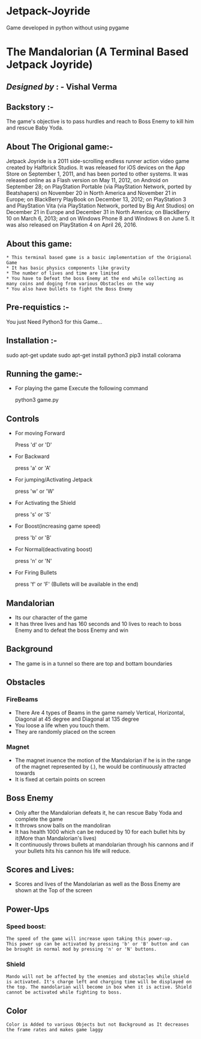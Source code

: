 # Jetpack-Joyride
Game developed in python without using pygame
# The Mandalorian (A Terminal Based Jetpack Joyride)

## *Designed by* : - Vishal Verma

## Backstory :-

The game's objective is to pass hurdles and reach to Boss Enemy to kill him and rescue Baby Yoda.

## About The Origional game:-

Jetpack Joyride is a 2011 side-scrolling endless runner action video game created by Halfbrick Studios. It was released for iOS devices on the App Store on September 1, 2011, and has been ported to other systems. It was released online as a Flash version on May 11, 2012, on Android on September 28; on PlayStation Portable (via PlayStation Network, ported by Beatshapers) on November 20 in North America and November 21 in Europe; on BlackBerry PlayBook on December 13, 2012; on PlayStation 3 and PlayStation Vita (via PlayStation Network, ported by Big Ant Studios) on December 21 in Europe and December 31 in North America; on BlackBerry 10 on March 6, 2013; and on Windows Phone 8 and Windows 8 on June 5. It was also released on PlayStation 4 on April 26, 2016. 

## About this game:

    * This terminal based game is a basic implementation of the Origional Game 
    * It has basic physics components like gravity
    * The number of lives and time are limited
    * You have to Defeat the boss Enemy at the end while collecting as many coins and doging from various Obstacles on the way
    * You also have bullets to fight the Boss Enemy


## Pre-requistics :-

You just Need Python3 for this Game... 

## Installation :-

sudo apt-get update
sudo apt-get install python3
pip3 install colorama


## Running the game:-
* For playing the game Execute the following command
    
    python3 game.py
    

## Controls
* For moving Forward 
    
    Press 'd' or 'D'
    

* For Backward
    
    press 'a' or 'A'
    
* For jumping/Activating Jetpack
    
    press 'w' or 'W'
    
* For Activating the Shield 
    
    press 's' or 'S' 
    
* For Boost(increasing game speed)

    press 'b' or 'B'

* For Normal(deactivating boost)
    
    press 'n' or 'N'

* For Firing Bullets 
    
    press 'f' or 'F' (Bullets will be available in the end)
    


## Mandalorian
* Its our character of the game
* It has three lives and has 160 seconds and 10 lives to reach to boss Enemy and to defeat the boss Enemy and win

## Background 
* The game is in a tunnel so there are top and bottam boundaries 

## Obstacles
### FireBeams 
* There Are 4 types of Beams in the game namely Vertical, Horizontal, Diagonal at 45 degree and Diagonal at 135 degree
* You loose a life when you touch them.
* They are randomly placed on the screen

### Magnet 
* The magnet inuence the motion of the Mandalorian if he is in the range of the magnet represented by (.), he would be continuously attracted towards
* It is fixed at certain points on screen

## Boss Enemy
* Only after the Mandalorian defeats it, he can rescue Baby Yoda and complete the game
* It throws snow balls on the mandoliran
* It has health 1000 which can be reduced by 10 for each bullet hits by it(More than Mandalorian's lives)
* It continuously throws bullets at mandolarian through his cannons and if your bullets hits his cannon his life will reduce.

## Scores and Lives:
* Scores and lives of the Mandolarian as well as the Boss Enemy are shown at the Top of the screen

## Power-Ups

### Speed boost:

    
    The speed of the game will increase upon taking this power-up.
    This power up can be activated by pressing 'b' or 'B' button and can be brought in normal mod by pressing 'n' or 'N' buttons.
    
### Shield
    
    Mando will not be affected by the enemies and obstacles while shield is activated. It's charge left and charging time will be displayed on the top. The mandolarian will become in box when it is active. Shield cannot be activated while fighting to boss.
    

## Color 
     
    Color is Added to various Objects but not Background as It decreases the frame rates and makes game laggy
